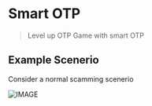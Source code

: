# Smart OTP 

> Level up OTP Game with smart OTP 

## Example Scenerio 

Consider a normal scamming scenerio 

![IMAGE](https://imgur.com/a/gvToljN)
